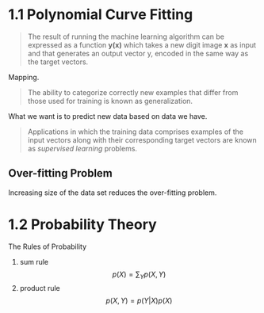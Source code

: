 <script src="https://cdn.mathjax.org/mathjax/latest/MathJax.js?config=AM_HTMLorMML"></script>

# 1.1 Polynomial Curve Fitting

> The result of running the machine learning algorithm can be expressed as a function **y(x)** which takes a new digit image **x** as input and that generates an output vector y, encoded in the same way as the target vectors. 

Mapping.

> The ability to categorize correctly new examples that differ from those used for training is known as generalization. 

What we want is to predict new data based on data we have.

> Applications in which the training data comprises examples of the input vectors along with their corresponding target vectors are known as *supervised learning* problems. 

## Over-fitting Problem

Increasing size of the data set reduces the over-fitting problem.

# 1.2 Probability Theory

The Rules of Probability
1. sum rule 	  $$p(X) = \sum_{Y}p(X,Y)$$
2. product rule $$p(X,Y)=p(Y|X)p(X)$$
